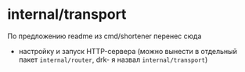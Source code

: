 # internal/transport

По предложению readme из cmd/shortener
перенес сюда 
- настройку и запуск HTTP-сервера (можно вынести в отдельный пакет `internal/router`, drk- я назвал `internal/transport`)